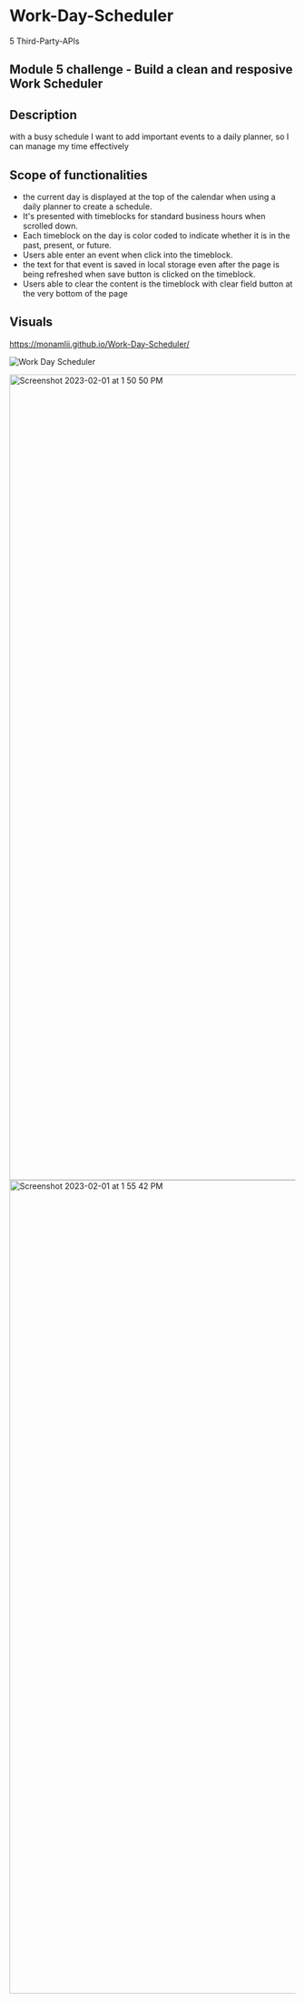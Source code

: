 # Work-Day-Scheduler
5 Third-Party-APIs

## Module 5 challenge - Build a clean and resposive Work Scheduler



## Description

with a busy schedule I want to add important events to a daily planner, so I can manage my time effectively


## Scope of functionalities 


- the current day is displayed at the top of the calendar when using a daily planner to create a schedule.
- It's presented with timeblocks for standard business hours when scrolled down.
- Each timeblock on the day is color coded to indicate whether it is in the past, present, or future.
- Users able enter an event when click into the timeblock.
- the text for that event is saved in local storage even after the page is being refreshed when save button is clicked on the timeblock.
- Users able to clear the content is the timeblock with clear field button at the very bottom of the page


## Visuals

 https://monamlii.github.io/Work-Day-Scheduler/ 
 

![Work Day Scheduler](https://user-images.githubusercontent.com/89316044/216172743-232ba825-3638-48c7-8e9d-69a89007fc3f.gif)



<img width="1417" alt="Screenshot 2023-02-01 at 1 50 50 PM" src="https://user-images.githubusercontent.com/89316044/216172772-85a8ff95-2116-43e7-bece-5a9501bb0630.png">



<img width="1431" alt="Screenshot 2023-02-01 at 1 55 42 PM" src="https://user-images.githubusercontent.com/89316044/216172794-74bde29d-9962-4b86-9b64-1435af5e63cd.png">
